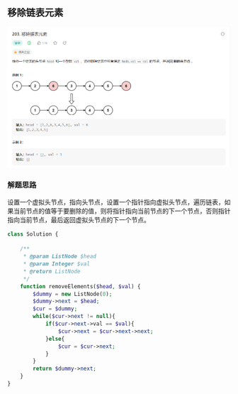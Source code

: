 ## 移除链表元素
![img.png](../images/17.png)

### 解题思路
设置一个虚拟头节点，指向头节点，设置一个指针指向虚拟头节点，遍历链表，如果当前节点的值等于要删除的值，则将指针指向当前节点的下一个节点，否则指针指向当前节点，最后返回虚拟头节点的下一个节点。

```php
class Solution {

    /**
     * @param ListNode $head
     * @param Integer $val
     * @return ListNode
     */
    function removeElements($head, $val) {
        $dummy = new ListNode(0);
        $dummy->next = $head;
        $cur = $dummy;
        while($cur->next != null){
            if($cur->next->val == $val){
                $cur->next = $cur->next->next;
            }else{
                $cur = $cur->next;
            }
        }
        return $dummy->next;
    }
}
```